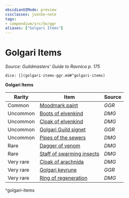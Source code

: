 ```yaml
---
obsidianUIMode: preview
cssclasses: json5e-note
tags:
- compendium/src/5e/ggr
aliases: ["Golgari Items"]
---
```

# Golgari Items
*Source: Guildmasters' Guide to Ravnica p. 175* 

`dice: [](golgari-items-ggr.md#^golgari-items)`

**Golgari Items**

| Rarity | Item | Source |
|--------|------|--------|
| Common | [Moodmark paint](/3-Mechanics/CLI/items/moodmark-paint-ggr.md) | *GGR* |
| Uncommon | [Boots of elvenkind](/3-Mechanics/CLI/items/boots-of-elvenkind.md) | *DMG* |
| Uncommon | [Cloak of elvenkind](/3-Mechanics/CLI/items/cloak-of-elvenkind.md) | *DMG* |
| Uncommon | [Golgari Guild signet](/3-Mechanics/CLI/items/golgari-guild-signet-ggr.md) | *GGR* |
| Uncommon | [Pipes of the sewers](/3-Mechanics/CLI/items/pipes-of-the-sewers.md) | *DMG* |
| Rare | [Dagger of venom](/3-Mechanics/CLI/items/dagger-of-venom.md) | *DMG* |
| Rare | [Staff of swarming insects](/3-Mechanics/CLI/items/staff-of-swarming-insects.md) | *DMG* |
| Very rare | [Cloak of arachnida](/3-Mechanics/CLI/items/cloak-of-arachnida.md) | *DMG* |
| Very rare | [Golgari keyrune](/3-Mechanics/CLI/items/golgari-keyrune-ggr.md) | *GGR* |
| Very rare | [Ring of regeneration](/3-Mechanics/CLI/items/ring-of-regeneration.md) | *DMG* |
^golgari-items